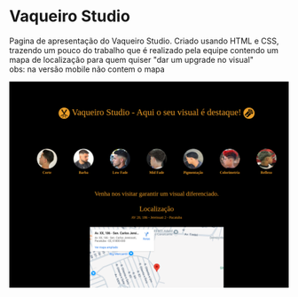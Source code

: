 <h1>Vaqueiro Studio</h1>
<p>Pagina de apresentação do Vaqueiro Studio. Criado usando HTML e CSS, trazendo um pouco do trabalho que é realizado pela equipe contendo um mapa de localização para quem quiser "dar um upgrade no visual" <br>obs: na versão mobile não contem o mapa</p>

<img src="images/ve.png">
